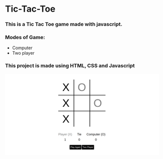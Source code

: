 # Tic-Tac-Toe
### This is a Tic Tac Toe game made with javascript.
### Modes of Game:
- Computer
- Two player

### This project is made using HTML, CSS and Javascript </br>
<img src="assets/img1.png"></br>
